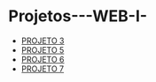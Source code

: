 # Projetos---WEB-I-

- [PROJETO 3](https://annaellycavitoria.github.io/PROJETO3---WEB-I/)
- [PROJETO 5](https://annaellycavitoria.github.io/PROJETO5---WEB-I/)
- [PROJETO 6](https://annaellycavitoria.github.io/PROJETO6---WEB-I/)
- [PROJETO 7](https://annaellycavitoria.github.io/PROJETO7---WEB-I/)
